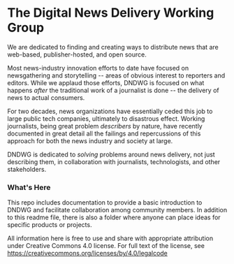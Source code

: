 # The Digital News Delivery Working Group 

We are dedicated to finding and creating ways to distribute news that are web-based, publisher-hosted, and open source.

Most news-industry innovation efforts to date have focused on newsgathering and storytelling -- areas of obvious interest to reporters and editors. While we applaud those efforts, DNDWG is focused on what happens <em>after</em> the traditional work of a journalist is done -- the delivery of news to actual consumers.

For two decades, news organizations have essentially ceded this job to large public tech companies, ultimately to disastrous effect. Working journalists, being great problem <em>describers</em> by nature, have recently documented in great detail all the failings and repercussions of this approach for both the news industry and society at large.

DNDWG is dedicated to <em>solving</em> problems around news delivery, not just describing them, in collaboration with journalists, technologists, and other stakeholders.

### What's Here

This repo includes documentation to provide a basic introduction to DNDWG and facilitate collaboration among community members. In addition to this readme file, there is also a folder where anyone can place ideas for specific products or projects.

All information here is free to use and share with appropriate attribution under Creative Commons 4.0 license. For full text of the license, see https://creativecommons.org/licenses/by/4.0/legalcode

